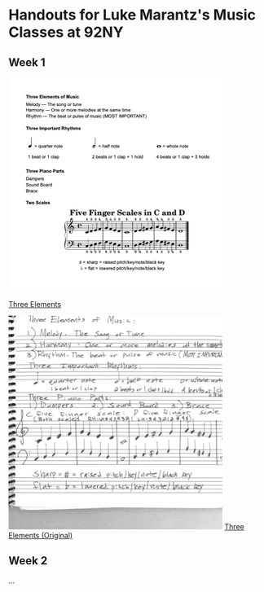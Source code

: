 # Handouts for Luke Marantz's Music Classes at 92NY

## Week 1

![Three Elements Preview](elements-of-music_thumb.png)

[Three Elements](https://github.com/lukemarantz/lukemarantz.github.io/blob/df6c80e88c5a6ab8a505ed297d7c4d5e26185c5c/Elements-of-Music.pdf)

![Three Elements (Original) Preview](elements-raw_thumb.png)
[Three Elements (Original)](https://github.com/lukemarantz/lukemarantz.github.io/blob/df6c80e88c5a6ab8a505ed297d7c4d5e26185c5c/elements-raw.pdf)

## Week 2
...
